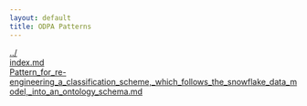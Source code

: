 ```yaml
---
layout: default
title: ODPA Patterns
---
```

  
[../](../)  
[index.md](./index.md)  
[Pattern_for_re-engineering_a_classification_scheme,_which_follows_the_snowflake_data_model,_into_an_ontology_schema.md](./Pattern_for_re-engineering_a_classification_scheme,_which_follows_the_snowflake_data_model,_into_an_ontology_schema.md)  
